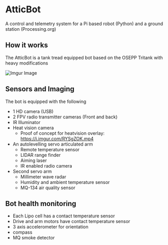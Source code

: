 # AtticBot
A control and telemetry system for a Pi based robot (Python) and a ground station (Processing.org)

## How it works

The AtticBot is a tank tread equipped bot based on the OSEPP Tritank with heavy modifications

![Imgur Image](https://i.imgur.com/cZR0PQR.png)

## Sensors and Imaging
The bot is equipped with the following
- 1 HD camera (USB)
- 2 FPV radio transmitter cameras (Front and back)
- IR Illuminator
- Heat vision camera
  - Proof of concept for heatvision overlay: https://i.imgur.com/RYSgZOK.mp4
- An autolevelling servo articulated arm 
  - Remote temperature sensor
  - LIDAR range finder
  - Aiming laser
  - IR enabled radio camera
- Second servo arm
  - Millimeter wave radar
  - Humidity and ambient temperature sensor
  - MQ-134 air quality sensor

## Bot health monitoring
- Each Lipo cell has a contact temperature sensor
- Drive and arm motors have contact temperature sensor
- 3 axis accelerometer for orientation
- compass
- MQ smoke detector 



